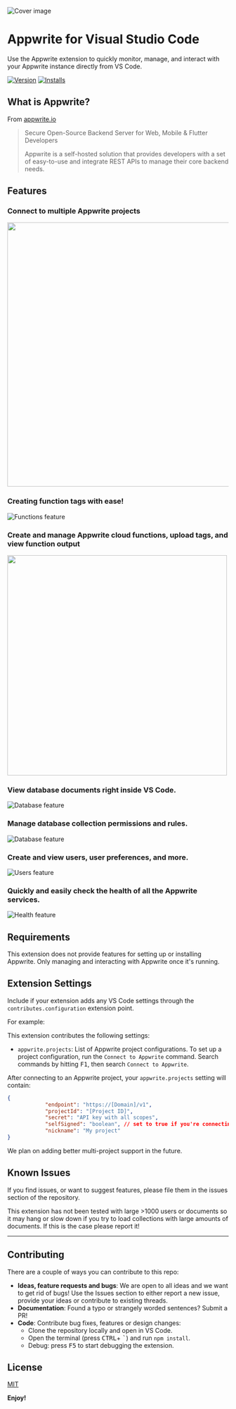 ![Cover image](media/readmeCoverImage.png)

# Appwrite for Visual Studio Code

Use the Appwrite extension to quickly monitor, manage, and interact with your Appwrite instance directly from VS Code.

[![Version](https://vsmarketplacebadge.apphb.com/version/streamlux.vscode-appwrite.svg)](https://marketplace.visualstudio.com/items?itemName=streamlux.vscode-appwrite) [![Installs](https://vsmarketplacebadge.apphb.com/installs-short/streamlux.vscode-appwrite.svg)](https://marketplace.visualstudio.com/items?itemName=streamlux.vscode-appwrite)

## What is Appwrite?

From [appwrite.io](https://appwrite.io)

> Secure Open-Source Backend Server for Web, Mobile & Flutter Developers
>
> Appwrite is a self-hosted solution that provides developers with a set of easy-to-use and integrate REST APIs to manage their core backend needs.

## Features

### Connect to multiple Appwrite projects

<img src="media/features/projects/projectsView1.gif" height="600">

### Creating function tags with ease!

![Functions feature](media/features/functions/CreateTag.gif)

### Create and manage Appwrite cloud functions, upload tags, and view function output

<img src="media/features/functions/functionsOverview.png" height="500">

### View database documents right inside VS Code.

![Database feature](media/features/database/scr2.png)

### Manage database collection permissions and rules.

![Database feature](media/features/database/scr1.png)

### Create and view users, user preferences, and more.
![Users feature](media/features/users/scr1.png)

### Quickly and easily check the health of all the Appwrite services.

![Health feature](media/features/health/scr1.png)

## Requirements

This extension does not provide features for setting up or installing Appwrite. Only managing and interacting with Appwrite once it's running.

## Extension Settings

Include if your extension adds any VS Code settings through the `contributes.configuration` extension point.

For example:

This extension contributes the following settings:

* `appwrite.projects`: List of Appwrite project configurations. To set up a project configuration, run the `Connect to Appwrite` command. Search commands by hitting <kbd>F1</kbd>, then search `Connect to Appwrite`.

After connecting to an Appwrite project, your `appwrite.projects` setting will contain:

```json
{
            "endpoint": "https://[Domain]/v1",
            "projectId": "[Project ID]",
            "secret": "API key with all scopes",
            "selfSigned": "boolean", // set to true if you're connecting to Appwrite over localhost
            "nickname": "My project"
}
```

We plan on adding better multi-project support in the future.

## Known Issues

If you find issues, or want to suggest features, please file them in the issues section of the repository.

This extension has not been tested with large >1000 users or documents so it may hang or slow down if you try to load collections with large amounts of documents. If this is the case please report it!

-----------------------------------------------------------------------------------------------------------

## Contributing

There are a couple of ways you can contribute to this repo:

* **Ideas, feature requests and bugs**: We are open to all ideas and we want to get rid of bugs! Use the Issues section to either report a new issue, provide your ideas or contribute to existing threads.
* **Documentation**: Found a typo or strangely worded sentences? Submit a PR!
* **Code**: Contribute bug fixes, features or design changes:
  * Clone the repository locally and open in VS Code.
  * Open the terminal (press <kbd>CTRL</kbd>+ <kbd>\`</kbd>) and run `npm install`.
  * Debug: press <kbd>F5</kbd> to start debugging the extension.

## License

[MIT](LICENSE.md)

**Enjoy!**
